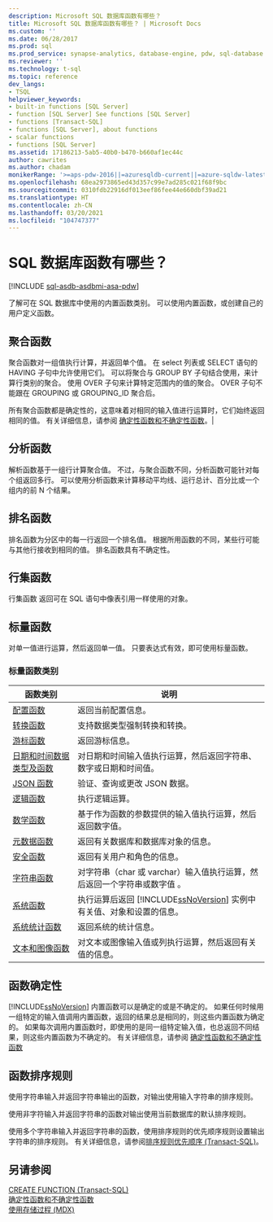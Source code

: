 ```yaml
---
description: Microsoft SQL 数据库函数有哪些？
title: Microsoft SQL 数据库函数有哪些？ | Microsoft Docs
ms.custom: ''
ms.date: 06/28/2017
ms.prod: sql
ms.prod_service: synapse-analytics, database-engine, pdw, sql-database
ms.reviewer: ''
ms.technology: t-sql
ms.topic: reference
dev_langs:
- TSQL
helpviewer_keywords:
- built-in functions [SQL Server]
- function [SQL Server] See functions [SQL Server]
- functions [Transact-SQL]
- functions [SQL Server], about functions
- scalar functions
- functions [SQL Server]
ms.assetid: 17186213-5ab5-40b0-b470-b660af1ec44c
author: cawrites
ms.author: chadam
monikerRange: '>=aps-pdw-2016||=azuresqldb-current||=azure-sqldw-latest||>=sql-server-2016||>=sql-server-linux-2017||=azuresqldb-mi-current'
ms.openlocfilehash: 68ea2973865ed43d357c99e7ad285c021f68f9bc
ms.sourcegitcommit: 0310fdb22916df013eef86fee44e660dbf39ad21
ms.translationtype: HT
ms.contentlocale: zh-CN
ms.lasthandoff: 03/20/2021
ms.locfileid: "104747377"
---
```

# <a name="what-are-the-sql-database-functions"></a>SQL 数据库函数有哪些？
[!INCLUDE [sql-asdb-asdbmi-asa-pdw](../../includes/applies-to-version/sql-asdb-asdbmi-asa-pdw.md)]

了解可在 SQL 数据库中使用的内置函数类别。 可以使用内置函数，或创建自己的用户定义函数。
  
## <a name="aggregate-functions"></a>聚合函数

聚合函数对一组值执行计算，并返回单个值。 在 select 列表或 SELECT 语句的 HAVING 子句中允许使用它们。 可以将聚合与 GROUP BY 子句结合使用，来计算行类别的聚合。 使用 OVER 子句来计算特定范围内的值的聚合。 OVER 子句不能跟在 GROUPING 或 GROUPING_ID 聚合后。

所有聚合函数都是确定性的，这意味着对相同的输入值进行运算时，它们始终返回相同的值。 有关详细信息，请参阅 [确定性函数和不确定性函数](../../relational-databases/user-defined-functions/deterministic-and-nondeterministic-functions.md)。|

## <a name="analytic-functions"></a>分析函数
解析函数基于一组行计算聚合值。 不过，与聚合函数不同，分析函数可能针对每个组返回多行。 可以使用分析函数来计算移动平均线、运行总计、百分比或一个组内的前 N 个结果。

## <a name="ranking-functions"></a>排名函数
排名函数为分区中的每一行返回一个排名值。 根据所用函数的不同，某些行可能与其他行接收到相同的值。 排名函数具有不确定性。

## <a name="rowset-functions"></a>行集函数
行集函数 返回可在 SQL 语句中像表引用一样使用的对象。

## <a name="scalar-functions"></a>标量函数
对单一值进行运算，然后返回单一值。 只要表达式有效，即可使用标量函数。

### <a name="categories-of-scalar-functions"></a>标量函数类别
  
|函数类别|说明|  
|-----------------------|-----------------|  
|[配置函数](configuration-functions-transact-sql.md)|返回当前配置信息。|  
|[转换函数](conversion-functions-transact-sql.md)|支持数据类型强制转换和转换。|  
|[游标函数](cursor-functions-transact-sql.md)|返回游标信息。|  
|[日期和时间数据类型及函数](date-and-time-data-types-and-functions-transact-sql.md)|对日期和时间输入值执行运算，然后返回字符串、数字或日期和时间值。|  
|[JSON 函数](json-functions-transact-sql.md)|验证、查询或更改 JSON 数据。|  
|[逻辑函数](logical-functions-choose-transact-sql.md)|执行逻辑运算。|  
|[数学函数](mathematical-functions-transact-sql.md)|基于作为函数的参数提供的输入值执行运算，然后返回数字值。|  
|[元数据函数](metadata-functions-transact-sql.md)|返回有关数据库和数据库对象的信息。|  
|[安全函数](security-functions-transact-sql.md)|返回有关用户和角色的信息。|  
|[字符串函数](string-functions-transact-sql.md)|对字符串（char 或 varchar）输入值执行运算，然后返回一个字符串或数字值   。|  
|[系统函数](../../relational-databases/system-functions/system-functions-category-transact-sql.md)|执行运算后返回 [!INCLUDE[ssNoVersion](../../includes/ssnoversion-md.md)] 实例中有关值、对象和设置的信息。|  
|[系统统计函数](system-statistical-functions-transact-sql.md)|返回系统的统计信息。|  
|[文本和图像函数](./text-and-image-functions-textptr-transact-sql.md)|对文本或图像输入值或列执行运算，然后返回有关值的信息。|  
  
## <a name="function-determinism"></a>函数确定性  
 [!INCLUDE[ssNoVersion](../../includes/ssnoversion-md.md)] 内置函数可以是确定的或是不确定的。 如果任何时候用一组特定的输入值调用内置函数，返回的结果总是相同的，则这些内置函数为确定的。 如果每次调用内置函数时，即使用的是同一组特定输入值，也总返回不同结果，则这些内置函数为不确定的。 有关详细信息，请参阅 [确定性函数和不确定性函数](../../relational-databases/user-defined-functions/deterministic-and-nondeterministic-functions.md)  
  
## <a name="function-collation"></a>函数排序规则  
 使用字符串输入并返回字符串输出的函数，对输出使用输入字符串的排序规则。  
  
 使用非字符输入并返回字符串的函数对输出使用当前数据库的默认排序规则。  
  
 使用多个字符串输入并返回字符串的函数，使用排序规则的优先顺序规则设置输出字符串的排序规则。 有关详细信息，请参阅[排序规则优先顺序 (Transact-SQL)](../../t-sql/statements/collation-precedence-transact-sql.md)。  
  
## <a name="see-also"></a>另请参阅  
 [CREATE FUNCTION (Transact-SQL)](../../t-sql/statements/create-function-transact-sql.md)   
 [确定性函数和不确定性函数](../../relational-databases/user-defined-functions/deterministic-and-nondeterministic-functions.md)   
 [使用存储过程 &#40;MDX&#41;](../../mdx/using-stored-procedures-mdx.md)  
  
